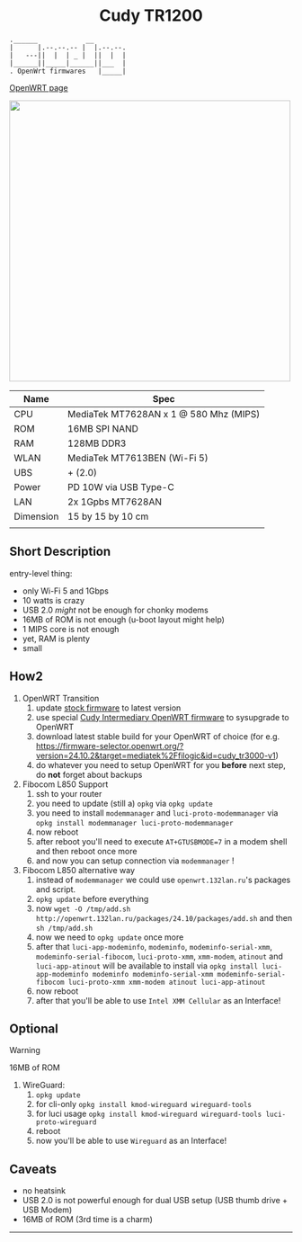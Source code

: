 <h1 align="center"> Cudy TR1200 </h1>

```Sh
.______            __  
|      |.--.--.-- |  |.--.--.  
|   ---||  |  | _ |  ||  |  | 
|______||_____|______||___  |  
. OpenWrt firmwares   |_____|
```

[OpenWRT page](https://openwrt.org/toh/cudy/tr1200)

<img src="https://www.cudy.com/cdn/shop/files/TR1200.png" width="500" align="center">

| Name      | Spec                                        |
| --------- | ------------------------------------------- |
| CPU       | MediaTek MT7628AN x 1 @ 580 Mhz (MIPS)      |
| ROM       | 16MB SPI NAND                               |
| RAM       | 128MB DDR3                                  |
| WLAN      | MediaTek MT7613BEN (Wi-Fi 5)                |
| UBS       | + (2.0)                                     |
| Power     | PD 10W via USB Type-C                       |
| LAN       | 2x 1Gpbs MT7628AN                           |
| Dimension | 15 by 15 by 10 cm                           |
|           |                                             |

## Short Description

entry-level thing:
- only Wi-Fi 5 and 1Gbps
- 10 watts is crazy
- USB 2.0 *might* not be enough for chonky modems
- 16MB of ROM is not enough (u-boot layout might help)
- 1 MIPS core is not enough
- yet, RAM is plenty
- small

## How2

1. OpenWRT Transition 
	1. update [stock firmware](https://www.cudy.com/pages/download-center/tr3000-1-0) to latest version
	2. use special [Cudy Intermediary OpenWRT firmware](https://drive.google.com/drive/folders/1BKVarlwlNxf7uJUtRhuMGUqeCa5KpMnj?usp=sharing&pli=1) to sysupgrade to OpenWRT
	3. download latest stable build for your OpenWRT of choice (for e.g. https://firmware-selector.openwrt.org/?version=24.10.2&target=mediatek%2Ffilogic&id=cudy_tr3000-v1)
	4. do whatever you need to setup OpenWRT for you **before** next step, do **not** forget about backups
2. Fibocom L850 Support
	1. ssh to your router
	2. you need to update (still a) `opkg` via `opkg update` 
	3. you need to install `modemmanager` and `luci-proto-modemmanager` via `opkg install modemmanager luci-proto-modemmanager`
	4. now reboot
	5. after reboot you'll need to execute `AT+GTUSBMODE=7` in a modem shell and then reboot once more
	6. and now you can setup connection via `modemmanager` !
3. Fibocom L850 alternative way
	1. instead of `modemmanager` we could use `openwrt.132lan.ru`'s packages and script.
	2. `opkg update` before everything
	3. now `wget -O /tmp/add.sh http://openwrt.132lan.ru/packages/24.10/packages/add.sh` and then `sh /tmp/add.sh`
	4. now we need to `opkg update` once more
	5. after that `luci-app-modeminfo`, `modeminfo`, `modeminfo-serial-xmm`, `modeminfo-serial-fibocom`, `luci-proto-xmm`, `xmm-modem`, `atinout` and `luci-app-atinout` will be available to install via `opkg install luci-app-modeminfo modeminfo modeminfo-serial-xmm modeminfo-serial-fibocom luci-proto-xmm xmm-modem atinout luci-app-atinout` 
	6. now reboot
	7. after that you'll be able to use `Intel XMM Cellular` as an Interface!

## Optional

> [!WARNING]
> 16MB of ROM

1. WireGuard:
	1. `opkg update`
	2. for cli-only `opkg install kmod-wireguard wireguard-tools`
	3. for luci usage `opkg install kmod-wireguard wireguard-tools luci-proto-wireguard` 
	4. reboot
	5. now you'll be able to use `Wireguard` as an Interface!

## Caveats

- no heatsink 
- USB 2.0 is not powerful enough for dual USB setup (USB thumb drive + USB Modem)
- 16MB of ROM (3rd time is a charm)

---